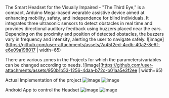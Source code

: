 The Smart Headset for the Visually Impaired - "The Third Eye," is a compact, Arduino Mega-based wearable assistive device aimed at enhancing mobility, safety, and independence for blind individuals. It integrates three ultrasonic sensors to detect obstacles in real time and provides directional auditory feedback using buzzers placed near the ears. Depending on the proximity and position of detected obstacles, the buzzers vary in frequency and intensity, alerting the user to navigate safely.
![image](https://github.com/user-attachments/assets/7a45f2ed-4cdb-40a2-8e6f-e6e09a198017 | width=65)

There are various zones in the Projects for which the parameters/variables can be changed according to needs.
![image](https://github.com/user-attachments/assets/950b1b53-1256-4daa-b72c-b01aa5e3f2ee | width=65)

Actual Implementation of the project
![image](https://github.com/user-attachments/assets/1b7cae4d-6b93-47f8-8230-7dbfa167f495)
![image](https://github.com/user-attachments/assets/b67c22a5-8029-498b-9314-4d2db0c07c31)

Android App to control the Headset
![image](https://github.com/user-attachments/assets/668b48ad-793a-49c7-9dd6-03b0825b42c5)
![image](https://github.com/user-attachments/assets/24148b44-a7e9-4c52-94a9-acba5c7af88f)
